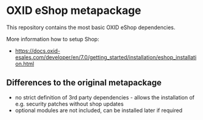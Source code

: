 OXID eShop metapackage
======================

This repository contains the most basic OXID eShop dependencies.

More information how to setup Shop:

  - https://docs.oxid-esales.com/developer/en/7.0/getting_started/installation/eshop_installation.html
  
## Differences to the original metapackage

- no strict definition of 3rd party dependencies - allows the installation of e.g. security patches without shop updates
- optional modules are not included, can be installed later if required
